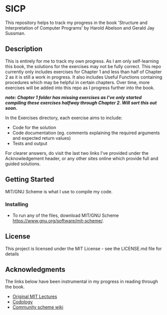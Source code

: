 # SICP

This repository helps to track my progress in the book 'Structure and Interpretation of Computer Programs' by Harold Abelson and Gerald Jay Sussman.

## Description

This is entirely for me to track my own progress. As I am only self-learning this book, the solutions for the exercises may not be fully correct. This repo currently only includes exercises for Chapter 1 and less than half of Chapter 2 as it is still a work in progress. It also includes Useful Functions containing procedures which may be helpful in certain chapters. Over time, more exercises will be added into this repo as I progress further into the book. 

_**note: Chapter 1 folder has missing exercises as I've only started compiling these exercises halfway through Chapter 2. Will sort this out soon.**_

In the Exercises directory, each exercise aims to include:
* Code for the solution
* Code documentation (eg. comments explaining the required arguments and expected return values)
* Tests and output

For clearer answers, do visit the last two links I've provided under the Acknowledgement header, or any other sites online which provide full and guided solutions.

## Getting Started

MIT/GNU Scheme is what I use to compile my code.

### Installing

* To run any of the files, download MIT/GNU Scheme https://www.gnu.org/software/mit-scheme/.


## License

This project is licensed under the MIT License - see the LICENSE.md file for details

## Acknowledgments

The links below have been instrumental in my progress in reading through the book.

* [Original MIT Lectures](https://ocw.mit.edu/courses/electrical-engineering-and-computer-science/6-001-structure-and-interpretation-of-computer-programs-spring-2005/video-lectures/)
* [Codology](https://codology.net/)
* [Community scheme wiki](http://community.schemewiki.org/?SICP-Solutions)
